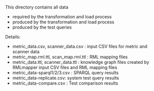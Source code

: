 This directory contains all data 
- required by the transformation and load process
- produced by the transformation and load process
- produced by the test queries

Details:

- metric_data.csv, scanner_data.csv : input CSV files for metric and scanner data
- metric_map.rml.ttl, scan_map.rml.ttl : RML mapping files
- metric_data.ttl, scanner_data.ttl : knowledge graph files created by RMLmapper input CSV files and RML mapping files
- metric_data-sparql1/2/3.csv : SPARQL query results
- metric_data-replicate.csv: system test query results
- metric_data-compare.csv : Test comparison results
